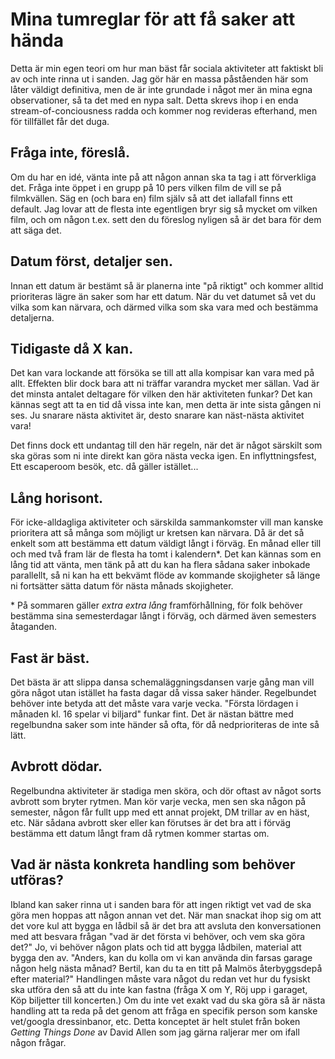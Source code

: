 # Mina tumreglar för att få saker att hända
Detta är min egen teori om hur man bäst får sociala aktiviteter att faktiskt bli av och inte rinna ut i sanden.
Jag gör här en massa påståenden här som låter väldigt definitiva, men de är inte grundade i något mer än mina egna observationer, så ta det med en nypa salt.
Detta skrevs ihop i en enda stream-of-conciousness radda och kommer nog revideras efterhand, men för tillfället får det duga.

## Fråga inte, föreslå.
Om du har en idé, vänta inte på att någon annan ska ta tag i att förverkliga det.
Fråga inte öppet i en grupp på 10 pers vilken film de vill se på filmkvällen.
Säg en (och bara en) film själv så att det iallafall finns ett default.
Jag lovar att de flesta inte egentligen bryr sig så mycket om vilken film, och om någon t.ex. sett den du föreslog nyligen så är det bara för dem att säga det.

## Datum först, detaljer sen.
Innan ett datum är bestämt så är planerna inte "på riktigt" och kommer alltid prioriteras lägre än saker som har ett datum.
När du vet datumet så vet du vilka som kan närvara, och därmed vilka som ska vara med och bestämma detaljerna.

## Tidigaste då X kan.
Det kan vara lockande att försöka se till att alla kompisar kan vara med på allt.
Effekten blir dock bara att ni träffar varandra mycket mer sällan.
Vad är det minsta antalet deltagare för vilken den här aktiviteten funkar?
Det kan kännas segt att ta en tid då vissa inte kan, men detta är inte sista gången ni ses.
Ju snarare nästa aktivitet är, desto snarare kan näst-nästa aktivitet vara!

Det finns dock ett undantag till den här regeln, när det är något särskilt som ska göras som ni inte direkt kan göra nästa vecka igen. En inflyttningsfest, Ett escaperoom besök, etc. då gäller istället...

## Lång horisont.
För icke-alldagliga aktiviteter och särskilda sammankomster vill man kanske prioritera att så många som möjligt ur kretsen kan närvara.
Då är det så enkelt som att bestämma ett datum väldigt långt i förväg. En månad eller till och med två fram lär de flesta ha tomt i kalendern\*.
Det kan kännas som en lång tid att vänta, men tänk på att du kan ha flera sådana saker inbokade parallellt, så ni kan ha ett bekvämt flöde av kommande skojigheter så länge ni fortsätter sätta datum för nästa månads skojigheter.

\* På sommaren gäller *extra extra lång* framförhållning, för folk behöver bestämma sina semesterdagar långt i förväg, och därmed även semesters åtaganden.

## Fast är bäst.
Det bästa är att slippa dansa schemaläggningsdansen varje gång man vill göra något utan istället ha fasta dagar då vissa saker händer.
Regelbundet behöver inte betyda att det måste vara varje vecka. "Första lördagen i månaden kl. 16 spelar vi biljard" funkar fint.
Det är nästan bättre med regelbundna saker som inte händer så ofta, för då nedprioriteras de inte så lätt.

## Avbrott dödar.
Regelbundna aktiviteter är stadiga men sköra, och dör oftast av något sorts avbrott som bryter rytmen.
Man kör varje vecka, men sen ska någon på semester, någon får fullt upp med ett annat projekt, DM trillar av en häst, etc.
När sådana avbrott sker eller kan förutses är det bra att i förväg bestämma ett datum långt fram då rytmen kommer startas om.

## Vad är nästa konkreta handling som behöver utföras?
Ibland kan saker rinna ut i sanden bara för att ingen riktigt vet vad de ska göra men hoppas att någon annan vet det.
När man snackat ihop sig om att det vore kul att bygga en lådbil så är det bra att avsluta den konversationen med att besvara frågan "vad är det första vi behöver, och vem ska göra det?"
Jo, vi behöver någon plats och tid att bygga lådbilen, material att bygga den av.
"Anders, kan du kolla om vi kan använda din farsas garage någon helg nästa månad? Bertil, kan du ta en titt på Malmös återbyggsdepå efter material?"
Handlingen måste vara något du redan vet hur du fysiskt ska utföra den så att du inte kan fastna (fråga X om Y, Röj upp i garaget, Köp biljetter till koncerten.)
Om du inte vet exakt vad du ska göra så är nästa handling att ta reda på det genom att fråga en specifik person som kanske vet/googla dressinbanor, etc.
Detta konceptet är helt stulet från boken *Getting Things Done* av David Allen som jag gärna raljerar mer om ifall någon frågar.
